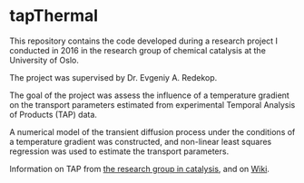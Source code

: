 # tapThermal

This repository contains the code developed during a research project I
conducted in 2016 in the research group of chemical catalysis at the
University of Oslo.

The project was supervised by Dr. Evgeniy A. Redekop.

The goal of the project was assess the influence of a temperature gradient on
the transport parameters estimated from experimental Temporal Analysis of
Products (TAP) data.

A numerical model of the transient diffusion process under the conditions of a
temperature gradient was constructed, and non-linear least squares regression
was used to estimate the transport parameters.

Information on TAP from
[the research group in catalysis](http://www.mn.uio.no/kjemi/english/research/groups/catalysis/facilities/tap.html),
and on [Wiki](https://en.wikipedia.org/wiki/Temporal_analysis_of_products).
